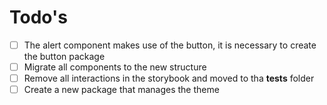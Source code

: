 # Todo's

- [ ] The alert component makes use of the button, it is necessary to create the button package
- [ ] Migrate all components to the new structure
- [ ] Remove all interactions in the storybook and moved to tha __tests__ folder
- [ ] Create a new package that manages the theme
